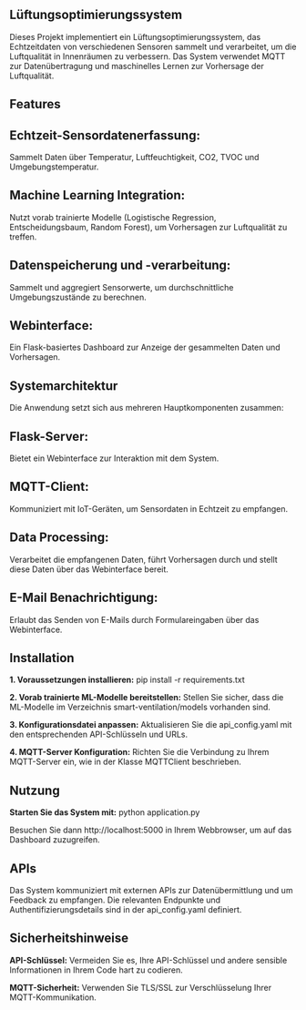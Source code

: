 ## **Lüftungsoptimierungssystem**

Dieses Projekt implementiert ein Lüftungsoptimierungssystem, das Echtzeitdaten von verschiedenen Sensoren sammelt und verarbeitet, um die Luftqualität in Innenräumen zu verbessern. Das System verwendet MQTT zur Datenübertragung und maschinelles Lernen zur Vorhersage der Luftqualität.

## **Features**

## Echtzeit-Sensordatenerfassung:
Sammelt Daten über Temperatur, Luftfeuchtigkeit, CO2, TVOC und Umgebungstemperatur.
## Machine Learning Integration: 
Nutzt vorab trainierte Modelle (Logistische Regression, Entscheidungsbaum, Random Forest), um Vorhersagen zur Luftqualität zu treffen.
## Datenspeicherung und -verarbeitung: 
Sammelt und aggregiert Sensorwerte, um durchschnittliche Umgebungszustände zu berechnen.
## Webinterface: 
Ein Flask-basiertes Dashboard zur Anzeige der gesammelten Daten und Vorhersagen.


## **Systemarchitektur**
Die Anwendung setzt sich aus mehreren Hauptkomponenten zusammen:

## **Flask-Server:**
Bietet ein Webinterface zur Interaktion mit dem System.
## **MQTT-Client:** 
Kommuniziert mit IoT-Geräten, um Sensordaten in Echtzeit zu empfangen.
## **Data Processing:** 
Verarbeitet die empfangenen Daten, führt Vorhersagen durch und stellt diese Daten über das Webinterface bereit.
## **E-Mail Benachrichtigung:** 
Erlaubt das Senden von E-Mails durch Formulareingaben über das Webinterface.

## **Installation**

**1. Voraussetzungen installieren:**
pip install -r requirements.txt

**2. Vorab trainierte ML-Modelle bereitstellen:**
Stellen Sie sicher, dass die ML-Modelle im Verzeichnis smart-ventilation/models vorhanden sind.

**3. Konfigurationsdatei anpassen:**
Aktualisieren Sie die api_config.yaml mit den entsprechenden API-Schlüsseln und URLs.

**4. MQTT-Server Konfiguration:**
Richten Sie die Verbindung zu Ihrem MQTT-Server ein, wie in der Klasse MQTTClient beschrieben.

## **Nutzung**

**Starten Sie das System mit:**
python application.py

Besuchen Sie dann http://localhost:5000 in Ihrem Webbrowser, um auf das Dashboard zuzugreifen.

## **APIs**

Das System kommuniziert mit externen APIs zur Datenübermittlung und um Feedback zu empfangen. Die relevanten Endpunkte und Authentifizierungsdetails sind in der api_config.yaml definiert.

## **Sicherheitshinweise**

**API-Schlüssel:**
Vermeiden Sie es, Ihre API-Schlüssel und andere sensible Informationen in Ihrem Code hart zu codieren.

**MQTT-Sicherheit:**
Verwenden Sie TLS/SSL zur Verschlüsselung Ihrer MQTT-Kommunikation.
